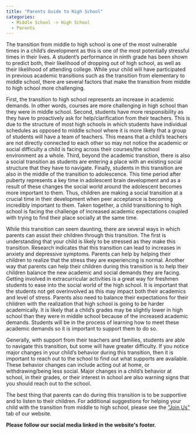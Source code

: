 ```yaml
---
title: "Parents Guide to High School"
categories:
  - Middle School -> High School
  - Parents
---
```


<!---
<audio controls>
  <source src="horse.ogg" type="audio/ogg">
  <source src="horse.mp3" type="audio/mpeg">
</audio>
--->

The transition from middle to high school is one of the most vulnerable times in a child’s development as this is one of the most potentially stressful times in their lives.  A student’s performance in ninth grade has been shown to predict both, their likelihood of dropping out of high school, as well as their likelihood of attending college.  While your child will have participated in previous academic transitions such as the transition from elementary to middle school, there are several factors that make the transition from middle to high school more challenging.

First, the transition to high school represents an increase in academic demands.  In other words, courses are more challenging in high school than they were in middle school.  Second, students have more responsibility as they have to proactively ask for help/clarification from their teachers.  This is due to the structure of most high schools in which students have individual schedules as opposed to middle school where it is more likely that a group of students will have a team of teachers.  This means that a child’s teachers are not directly connected to each other so may not notice the academic or social difficulty a child is facing across their courses/the school environment as a whole.  Third, beyond the academic transition, there is also a social transition as students are entering a place with an existing social structure that they have to navigate.  Finally, students in this transition are also in the middle of the transition to adolescence.  This time period after puberty represents a key time in adolescent brain development and as a result of these changes the social world around the adolescent becomes more important to them.  Thus, children are making a social transition at a crucial time in their development when peer acceptance is becoming incredibly important to them.  Taken together, a child transitioning to high school is facing the challenge of increased academic expectations coupled with trying to find their place socially at the same time.

While this transition can seem daunting, there are several ways in which parents can assist their children through this transition.  The first is understanding that your child is likely to be stressed as they make this transition.  Research indicates that this transition can lead to increases in anxiety and depressive symptoms.  Parents can help by helping their children to realize that the stress they are experiencing is normal.  Another way that parents can help their children during this transition is to help their children balance the new academic and social demands they are facing.  Getting involved in extracurricular activities is a great way for freshmen students to ease into the social world of the high school.  It is important that the students not get overinvolved as this may impact both their academics and level of stress.  Parents also need to balance their expectations for their children with the realization that high school is going to be harder academically.  It is likely that a child’s grades may be slightly lower in high school than they were in middle school because of the increased academic demands.  Students will be in the process of learning how to meet these academic demands so it is important to support them to do so.

Generally, with support from their teachers and families, students are able to navigate this transition, but some will have greater difficulty.  If you notice major changes in your child’s behavior during this transition, then it is important to reach out to the school to find out what supports are available.  These behavior changes can include acting out at home, or withdrawing/being less social.  Major changes in a child’s behavior at school, in their grades, or their interest in school are also warning signs that you should reach out to the school.

The best thing that parents can do during this transition is to be supportive and to listen to their children.  For additional suggestions for helping your child with the transition from middle to high school, please see the <a href="{{ '/join/' | relative_url }}">"Join Us"</a> tab of our website.

<b>Please follow our social media linked in the website's footer.</b>
